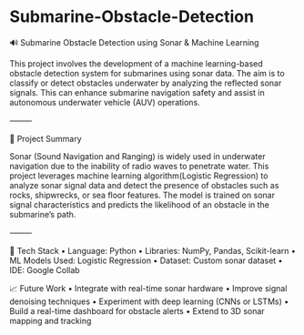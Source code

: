# Submarine-Obstacle-Detection

🔊 Submarine Obstacle Detection using Sonar & Machine Learning

This project involves the development of a machine learning-based obstacle detection system for submarines using sonar data. The aim is to classify or detect obstacles underwater by analyzing the reflected sonar signals. This can enhance submarine navigation safety and assist in autonomous underwater vehicle (AUV) operations.

⸻

🧠 Project Summary

Sonar (Sound Navigation and Ranging) is widely used in underwater navigation due to the inability of radio waves to penetrate water. This project leverages machine learning algorithm(Logistic Regression) to analyze sonar signal data and detect the presence of obstacles such as rocks, shipwrecks, or sea floor features. The model is trained on sonar signal characteristics and predicts the likelihood of an obstacle in the submarine’s path.

⸻

🧰 Tech Stack
	•	Language: Python
	•	Libraries: NumPy, Pandas, Scikit-learn
	•	ML Models Used: Logistic Regression
	•	Dataset: Custom sonar dataset
	•	IDE: Google Collab

📈 Future Work
	•	Integrate with real-time sonar hardware
	•	Improve signal denoising techniques
	•	Experiment with deep learning (CNNs or LSTMs)
	•	Build a real-time dashboard for obstacle alerts
	•	Extend to 3D sonar mapping and tracking
